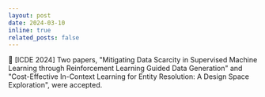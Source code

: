 ```yaml
---
layout: post
date: 2024-03-10 
inline: true
related_posts: false
---
```


:pencil: [ICDE 2024] Two papers, "Mitigating Data Scarcity in Supervised Machine Learning through Reinforcement Learning Guided Data Generation" and "Cost-Effective In-Context Learning for Entity Resolution: A Design Space Exploration", were accepted.